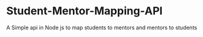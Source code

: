 # Student-Mentor-Mapping-API
A Simple api in Node js to map students to mentors and mentors to students
